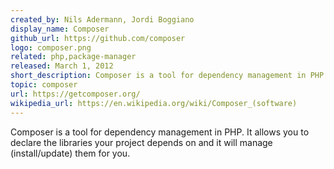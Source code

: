 ```yaml
---
created_by: Nils Adermann, Jordi Boggiano
display_name: Composer
github_url: https://github.com/composer
logo: composer.png
related: php,package-manager
released: March 1, 2012
short_description: Composer is a tool for dependency management in PHP.
topic: composer
url: https://getcomposer.org/
wikipedia_url: https://en.wikipedia.org/wiki/Composer_(software)
---
```

Composer is a tool for dependency management in PHP. It allows you to declare the libraries your project depends on and it will manage (install/update) them for you.
